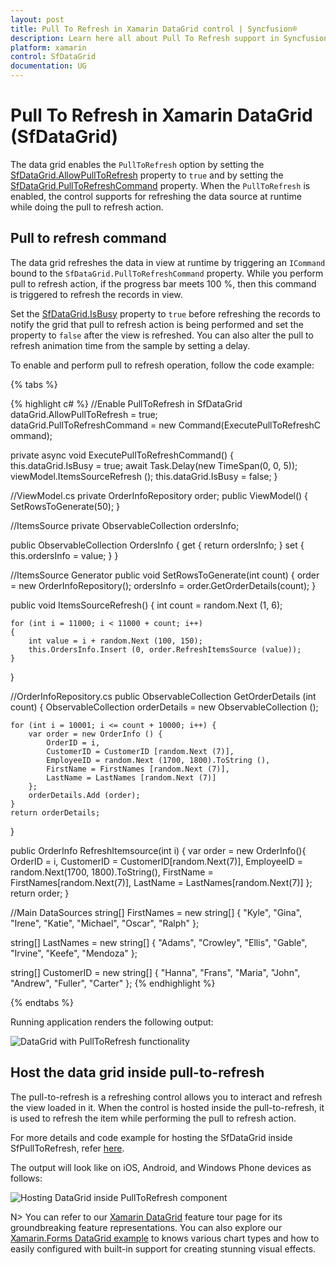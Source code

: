 ```yaml
---
layout: post
title: Pull To Refresh in Xamarin DataGrid control | Syncfusion®
description: Learn here all about Pull To Refresh support in Syncfusion® Xamarin DataGrid (SfDataGrid) control and more.
platform: xamarin
control: SfDataGrid
documentation: UG
---
```


# Pull To Refresh in Xamarin DataGrid (SfDataGrid)

The data grid enables the `PullToRefresh` option by setting the [SfDataGrid.AllowPullToRefresh](https://help.syncfusion.com/cr/xamarin/Syncfusion.SfDataGrid.XForms.SfDataGrid.html#Syncfusion_SfDataGrid_XForms_SfDataGrid_AllowPullToRefresh) property to `true` and by setting the [SfDataGrid.PullToRefreshCommand](https://help.syncfusion.com/cr/xamarin/Syncfusion.SfDataGrid.XForms.SfDataGrid.html#Syncfusion_SfDataGrid_XForms_SfDataGrid_PullToRefreshCommand) property. When the `PullToRefresh` is enabled, the control supports for refreshing the data source at runtime while doing the pull to refresh action. 

## Pull to refresh command

The data grid refreshes the data in view at runtime by triggering an `ICommand` bound to the `SfDataGrid.PullToRefreshCommand` property. While you perform pull to refresh action, if the progress bar meets 100 %, then this command is triggered to refresh the records in view. 

Set the [SfDataGrid.IsBusy](https://help.syncfusion.com/cr/xamarin/Syncfusion.SfDataGrid.XForms.SfDataGrid.html#Syncfusion_SfDataGrid_XForms_SfDataGrid_IsBusy) property to `true` before refreshing the records to notify the grid that pull to refresh action is being performed and set the property to `false` after the view is refreshed. You can also alter the pull to refresh animation time from the sample by setting a delay.

To enable and perform pull to refresh operation, follow the code example:

{% tabs %}

{% highlight c# %}
//Enable PullToRefresh in SfDataGrid
dataGrid.AllowPullToRefresh = true;
dataGrid.PullToRefreshCommand = new Command(ExecutePullToRefreshCommand);
 
private async void ExecutePullToRefreshCommand()
{
    this.dataGrid.IsBusy = true;
    await Task.Delay(new TimeSpan(0, 0, 5));
    viewModel.ItemsSourceRefresh ();
    this.dataGrid.IsBusy = false;
} 

//ViewModel.cs
private OrderInfoRepository order;
public ViewModel()
{
    SetRowsToGenerate(50);
}

//ItemsSource
private ObservableCollection<OrderInfo> ordersInfo;

public ObservableCollection<OrderInfo> OrdersInfo
{
    get { return ordersInfo; }
    set { this.ordersInfo = value; }
}

//ItemsSource Generator
public void SetRowsToGenerate(int count)
{
    order = new OrderInfoRepository();
    ordersInfo = order.GetOrderDetails(count);
}

public void ItemsSourceRefresh()
{
    int count = random.Next (1, 6);

    for (int i = 11000; i < 11000 + count; i++) 
    {
        int value = i + random.Next (100, 150);
        this.OrdersInfo.Insert (0, order.RefreshItemsSource (value));
    }
} 

//OrderInfoRepository.cs
public ObservableCollection<OrderInfo> GetOrderDetails (int count)
{
    ObservableCollection<OrderInfo> orderDetails = new ObservableCollection<OrderInfo> ();

    for (int i = 10001; i <= count + 10000; i++) {
        var order = new OrderInfo () {
            OrderID = i,
            CustomerID = CustomerID [random.Next (7)],
            EmployeeID = random.Next (1700, 1800).ToString (),
            FirstName = FirstNames [random.Next (7)],
            LastName = LastNames [random.Next (7)]
        };
        orderDetails.Add (order);
    }
    return orderDetails;
}

public OrderInfo RefreshItemsource(int i)
{
    var order = new OrderInfo(){
        OrderID = i,
        CustomerID = CustomerID[random.Next(7)],
        EmployeeID = random.Next(1700, 1800).ToString(),
        FirstName = FirstNames[random.Next(7)],
        LastName = LastNames[random.Next(7)]
    };
    return order;
}

//Main DataSources
string[] FirstNames = new string[] {
    "Kyle",
    "Gina",
    "Irene",
    "Katie",
    "Michael",
    "Oscar",
    "Ralph"
};

string[] LastNames = new string[] {
    "Adams",
    "Crowley",
    "Ellis",
    "Gable",
    "Irvine",
    "Keefe",
    "Mendoza"
};

string[] CustomerID = new string[] {
    "Hanna",
    "Frans",
    "Maria",
    "John",
    "Andrew",
    "Fuller",
    "Carter"
};
{% endhighlight %}

{% endtabs %}

Running application renders the following output:

![DataGrid with PullToRefresh functionality](SfDataGrid_images/PullToRefresh.png)

## Host the data grid inside pull-to-refresh

The pull-to-refresh is a refreshing control allows you to interact and refresh the view loaded in it. When the control is hosted inside the pull-to-refresh, it is used to refresh the item while performing the pull to refresh action. 

For more details and code example for hosting the SfDataGrid inside SfPullToRefresh, refer [here](https://help.syncfusion.com/xamarin/pull-to-refresh/customization#host-sfdatagrid-as-pullable-content).

The output will look like on iOS, Android, and Windows Phone devices as follows:

![Hosting DataGrid inside PullToRefresh component](SfDataGrid_images/SfDataGrid_Refresh.png)

N> You can refer to our [Xamarin DataGrid](https://www.syncfusion.com/xamarin-ui-controls/xamarin-datagrid) feature tour page for its groundbreaking feature representations. You can also explore our [Xamarin.Forms DataGrid example](https://github.com/syncfusion/xamarin-demos/tree/master/Forms/DataGrid) to knows various chart types and how to easily configured with built-in support for creating stunning visual effects.